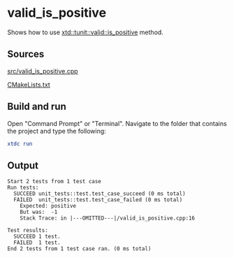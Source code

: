 # valid_is_positive

Shows how to use [xtd::tunit::valid::is_positive](https://gammasoft71.github.io/xtd/reference_guides/latest/classxtd_1_1tunit_1_1valid.html#aa104ebf5b860333bffcece69373e45a5) method.

## Sources

[src/valid_is_positive.cpp](src/valid_is_positive.cpp)

[CMakeLists.txt](CMakeLists.txt)

## Build and run

Open "Command Prompt" or "Terminal". Navigate to the folder that contains the project and type the following:

```cmake
xtdc run
```

## Output

```
Start 2 tests from 1 test case
Run tests:
  SUCCEED unit_tests::test.test_case_succeed (0 ms total)
  FAILED  unit_tests::test.test_case_failed (0 ms total)
    Expected: positive
    But was:  -1
    Stack Trace: in |---OMITTED---|/valid_is_positive.cpp:16

Test results:
  SUCCEED 1 test.
  FAILED  1 test.
End 2 tests from 1 test case ran. (0 ms total)
```
